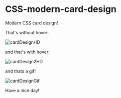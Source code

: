 # CSS-modern-card-design
Modern CSS card design!

That's without hover:

![cardDesignHD](https://user-images.githubusercontent.com/82121296/180608138-6bdf20ce-c465-4fec-a026-81719c8c9041.png)


and that's with hover:

![cardDesign2HD](https://user-images.githubusercontent.com/82121296/180608190-456c2c7c-cc90-4d02-a74b-5597e99aa1c3.png)


and thats a gif!

![cardDesignGif](https://user-images.githubusercontent.com/82121296/180608204-e49e8b39-53eb-4ed6-ad98-f0d1f5d8ac98.gif)



Have a nice day!
